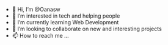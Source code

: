 - 👋 Hi, I’m @Oanasw
- 👀 I’m interested in tech and helping people
- 🌱 I’m currently learning Web Development
- 💞️ I’m looking to collaborate on new and interesting projects
- 📫 How to reach me ...

<!---
Oanasw/Oanasw is a ✨ special ✨ repository because its `README.md` (this file) appears on your GitHub profile.
You can click the Preview link to take a look at your changes.
--->
